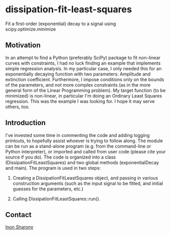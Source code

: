 # dissipation-fit-least-squares
Fit a first-order (exponential) decay to a signal using scipy.optimize.minimize

## Motivation
In an attempt to find a Python (preferably SciPy) package to fit non-linear curves with constraints, I had no luck finding an example that implements simple regression analysis. 
In my particular case, I only needed this for an exponentially decaying function with two parameters: Amplitude and extinction coefficient. Furthermore, I impose conditions only on the bounds of the parameters, and not more complex constraints (as in the more general form of the Linear Programming problem).
My target function (to be minimized) is non-linear, in particular I'm doing an Ordinary Least Squares regression. This was the example I was looking for. I hope it may serve others, too.

## Introduction
I've invested some time in commenting the code and adding logging printouts, to hopefully assist whoever is trying to follow along.
The module can be run as a stand-alone program (e.g. from the command-line or Python interpreter), or imported and called from user code (please cite your source if you do).
The code is organized into a class (DissipationFitLeastSquares) and two global methods (exponentialDecay and main). The program is used in two steps:

1. Creating a DissipationFitLeastSquares object, and passing in various construction arguments (such as the input signal to be fitted, and initial guesses for the parameters, etc.)

2. Calling DissipationFitLeastSquares::run().

## Contact
[Inon Sharony](www.tau.ac.il/~inonshar)
